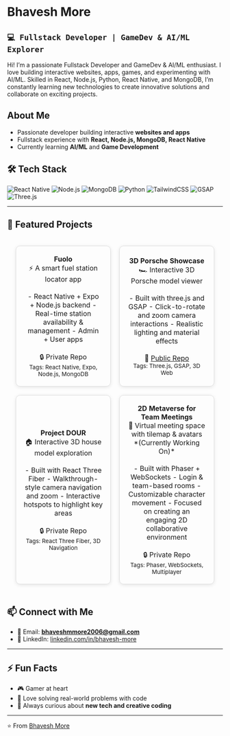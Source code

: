 # Bhavesh More
**`💻 Fullstack Developer | GameDev & AI/ML Explorer `**
---
Hi! I’m a passionate Fullstack Developer and GameDev & AI/ML enthusiast. I love building interactive websites, apps, games, and experimenting with AI/ML. Skilled in React, Node.js, Python, React Native, and MongoDB, I’m constantly learning new technologies to create innovative solutions and collaborate on exciting projects.

## About Me
- Passionate developer building interactive **websites and apps**  
- Fullstack experience with **React, Node.js, MongoDB, React Native**  
- Currently learning **AI/ML** and **Game Development**
  
## 🛠️ Tech Stack  

![React Native](https://go-skill-icons.vercel.app/api/icons?i=reactnative) ![Node.js](https://go-skill-icons.vercel.app/api/icons?i=nodejs) ![MongoDB](https://go-skill-icons.vercel.app/api/icons?i=mongodb) ![Python](https://go-skill-icons.vercel.app/api/icons?i=python) ![TailwindCSS](https://go-skill-icons.vercel.app/api/icons?i=tailwind) ![GSAP](https://go-skill-icons.vercel.app/api/icons?i=gsap) ![Three.js](https://go-skill-icons.vercel.app/api/icons?i=threejs)    

---
## 📌 Featured Projects  

<table style="border-spacing: 20px; border-collapse: separate; width:100%;">
  <tr>
    <td align="center" width="50%" style="padding:20px; border:1px solid #ddd; border-radius:10px; box-shadow:0 2px 8px rgba(0,0,0,0.1);">
      <b>Fuolo</b><br/>
      ⚡ A smart fuel station locator app  
      <br/><br/>
      - React Native + Expo + Node.js backend  
      - Real-time station availability & management  
      - Admin + User apps  
      <br/><br/>🔒 Private Repo  
      <br/><sub>Tags: React Native, Expo, Node.js, MongoDB</sub>
    </td>
    <td align="center" width="50%" style="padding:20px; border:1px solid #ddd; border-radius:10px; box-shadow:0 2px 8px rgba(0,0,0,0.1);">
      <b>3D Porsche Showcase</b><br/>
      🏎️ Interactive 3D Porsche model viewer  
      <br/><br/>
      - Built with three.js and GSAP  
      - Click-to-rotate and zoom camera interactions  
      - Realistic lighting and material effects  
      <br/><br/>🔗 <a href="https://github.com/divyanshu-patil/Porsche-website">Public Repo</a>  
      <br/><sub>Tags: Three.js, GSAP, 3D Web</sub>
    </td>
  </tr>
  <tr>
    <td align="center" width="50%" style="padding:15px; border:1px solid #ddd; border-radius:10px; box-shadow:0 2px 8px rgba(0,0,0,0.1);">
      <b>Project DOUR</b><br/>
      🏠 Interactive 3D house model exploration  
      <br/><br/>
      - Built with React Three Fiber  
      - Walkthrough-style camera navigation and zoom  
      - Interactive hotspots to highlight key areas  
      <br/><br/>🔒 Private Repo  
      <br/><sub>Tags: React Three Fiber, 3D Navigation</sub>
    </td>
    <td align="center" width="50%" style="padding:20px; border:1px solid #ddd; border-radius:10px; box-shadow:0 2px 8px rgba(0,0,0,0.1);">
      <b>2D Metaverse for Team Meetings</b><br/>
      👾 Virtual meeting space with tilemap & avatars *(Currently Working On)*  
      <br/><br/>
      - Built with Phaser + WebSockets  
      - Login & team-based rooms  
      - Customizable character movement  
      - Focused on creating an engaging 2D collaborative environment  
      <br/><br/>🔒 Private Repo  
      <br/><sub>Tags: Phaser, WebSockets, Multiplayer</sub>
    </td>
  </tr>
</table>


## 📫 Connect with Me  

- 📧 Email: **bhaveshmmore2006@gmail.com**  
- 💼 LinkedIn: [linkedin.com/in/bhavesh-more](https://linkedin.com/in/bhavesh-moree)  

---

## ⚡ Fun Facts  
- 🎮 Gamer at heart  
- 🧩 Love solving real-world problems with code  
- 🌌 Always curious about **new tech and creative coding**  

---

⭐️ From [Bhavesh More](#)
